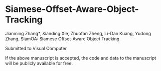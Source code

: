 # Siamese-Offset-Aware-Object-Tracking

Jianming Zhang*, Xianding Xie, Zhuofan Zheng, Li-Dan Kuang, Yudong Zhang. SiamOA: Siamese Offset-Aware Object Tracking. 

Submitted to Visual Computer

If the above manuscript is accepted, the code and data to the manuscript will be publicly available for free.
